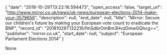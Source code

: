 {
  "date": "2018-10-29T13:22:16.594473", 
  "open_access": false, 
  "target_url": "http://www.mirror.co.uk/news/uk-news/european-elections-2014-make-your-3579656", 
  "description": null, 
  "end_date": null, 
  "title": "Mirror: Secure our children's future by making your European vote count to eradicate the BNP", 
  "record_id": "20181029T132216/fmSdbrOmBm3HvzDmwGQhcg==", 
  "publisher": "mirror.co.uk", 
  "start_date": null, 
  "subject": "European Parliament Elections 2014"
}

None